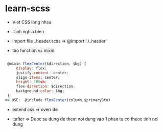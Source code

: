 # learn-scss
* Viet CSS long nhau

* Dinh nghia bien

* import file _header.scss => @import './_header'

* tao function vs mixin 
```javascript

 @mixin flexCenter($direction, $bg) {
     display: flex;
     justify-content: center;
     align-items: center;
     height: 100vh;
     flex-direction: $direction;
     background-color: $bg;
 }
=> USE:  @include flexCenter(column,$primaryBtn)


```

* extend css => override

* ::after => Duoc su dung de them noi dung vao 1 phan tu co thuoc tinh noi dung
